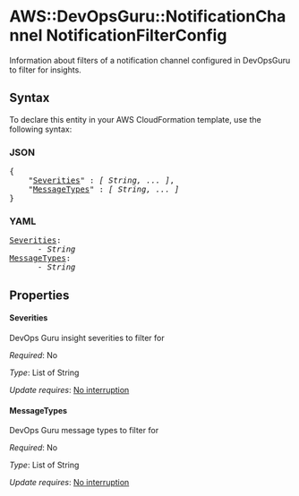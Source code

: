 # AWS::DevOpsGuru::NotificationChannel NotificationFilterConfig

Information about filters of a notification channel configured in DevOpsGuru to filter for insights.

## Syntax

To declare this entity in your AWS CloudFormation template, use the following syntax:

### JSON

<pre>
{
    "<a href="#severities" title="Severities">Severities</a>" : <i>[ String, ... ]</i>,
    "<a href="#messagetypes" title="MessageTypes">MessageTypes</a>" : <i>[ String, ... ]</i>
}
</pre>

### YAML

<pre>
<a href="#severities" title="Severities">Severities</a>: <i>
      - String</i>
<a href="#messagetypes" title="MessageTypes">MessageTypes</a>: <i>
      - String</i>
</pre>

## Properties

#### Severities

DevOps Guru insight severities to filter for

_Required_: No

_Type_: List of String

_Update requires_: [No interruption](https://docs.aws.amazon.com/AWSCloudFormation/latest/UserGuide/using-cfn-updating-stacks-update-behaviors.html#update-no-interrupt)

#### MessageTypes

DevOps Guru message types to filter for

_Required_: No

_Type_: List of String

_Update requires_: [No interruption](https://docs.aws.amazon.com/AWSCloudFormation/latest/UserGuide/using-cfn-updating-stacks-update-behaviors.html#update-no-interrupt)
